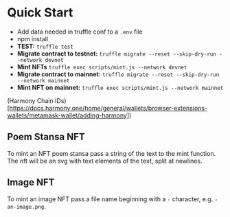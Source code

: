 # Quick Start

-   Add data needed in truffle conf to a `.env` file
-   npm install
-   **TEST:** `truffle test`
-   **Migrate contract to testnet:** `truffle migrate --reset --skip-dry-run --network devnet`
-   **Mint NFTs** `truffle exec scripts/mint.js --network devnet`
-   **Migrate contract to mainnet:** `truffle migrate --reset --skip-dry-run --network mainnet`
-   **Mint NFT on mainnet:** `truffle exec scripts/mint.js --network mainnet`

(Harmony Chain IDs)[https://docs.harmony.one/home/general/wallets/browser-extensions-wallets/metamask-wallet/adding-harmony])

## Poem Stansa NFT

To mint an NFT poem stansa pass a string of the text to the mint function. The nft will be an svg with text elements of the text, split at newlines.

## Image NFT

To mint an image NFT pass a file name beginning with a `-` character, e.g. `-an-image.png`. 
